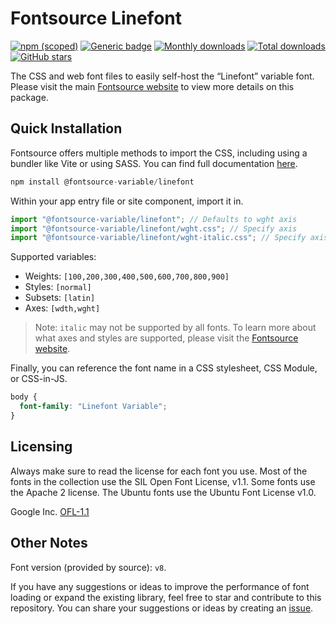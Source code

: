 # Fontsource Linefont

[![npm (scoped)](https://img.shields.io/npm/v/@fontsource-variable/linefont?color=brightgreen)](https://www.npmjs.com/package/@fontsource-variable/linefont) [![Generic badge](https://img.shields.io/badge/fontsource-passing-brightgreen)](https://github.com/fontsource/fontsource) [![Monthly downloads](https://badgen.net/npm/dm/@fontsource-variable/linefont)](https://github.com/fontsource/fontsource) [![Total downloads](https://badgen.net/npm/dt/@fontsource-variable/linefont)](https://github.com/fontsource/fontsource) [![GitHub stars](https://img.shields.io/github/stars/fontsource/fontsource.svg?style=social&label=Star)](https://github.com/fontsource/fontsource/stargazers)

The CSS and web font files to easily self-host the “Linefont” variable font. Please visit the main [Fontsource website](https://fontsource.org/fonts/linefont) to view more details on this package.

## Quick Installation

Fontsource offers multiple methods to import the CSS, including using a bundler like Vite or using SASS. You can find full documentation [here](https://fontsource.org/docs/getting-started/introduction).

```javascript
npm install @fontsource-variable/linefont
```

Within your app entry file or site component, import it in.

```javascript
import "@fontsource-variable/linefont"; // Defaults to wght axis
import "@fontsource-variable/linefont/wght.css"; // Specify axis
import "@fontsource-variable/linefont/wght-italic.css"; // Specify axis and style
```

Supported variables:
- Weights: `[100,200,300,400,500,600,700,800,900]`
- Styles: `[normal]`
- Subsets: `[latin]`
- Axes: `[wdth,wght]`

> Note: `italic` may not be supported by all fonts. To learn more about what axes and styles are supported, please visit the [Fontsource website](https://fontsource.org/fonts/linefont).

Finally, you can reference the font name in a CSS stylesheet, CSS Module, or CSS-in-JS.

```css
body {
  font-family: "Linefont Variable";
}
```

## Licensing
Always make sure to read the license for each font you use. Most of the fonts in the collection use the SIL Open Font License, v1.1. Some fonts use the Apache 2 license. The Ubuntu fonts use the Ubuntu Font License v1.0.

Google Inc.
[OFL-1.1](http://scripts.sil.org/OFL)

## Other Notes
Font version (provided by source): `v8`.

If you have any suggestions or ideas to improve the performance of font loading or expand the existing library, feel free to star and contribute to this repository. You can share your suggestions or ideas by creating an [issue](https://github.com/fontsource/fontsource/issues).